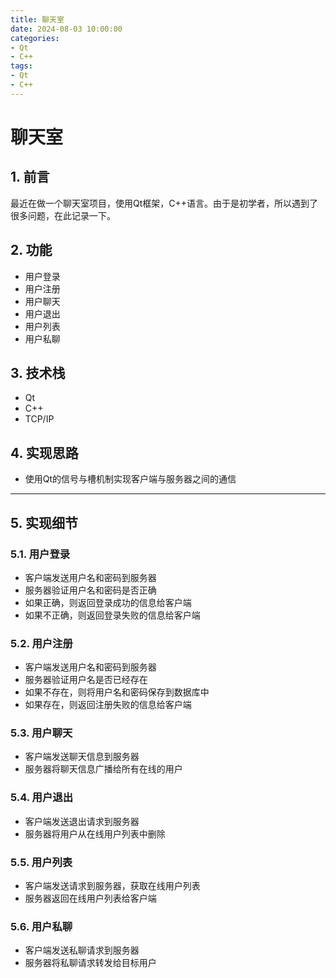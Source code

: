 ```yaml
---
title: 聊天室
date: 2024-08-03 10:00:00
categories: 
- Qt
- C++
tags:
- Qt
- C++
---
```


# 聊天室

## 1. 前言

最近在做一个聊天室项目，使用Qt框架，C++语言。由于是初学者，所以遇到了很多问题，在此记录一下。

## 2. 功能

- 用户登录
- 用户注册
- 用户聊天
- 用户退出
- 用户列表
- 用户私聊

## 3. 技术栈

- Qt
- C++
- TCP/IP

## 4. 实现思路

- 使用Qt的信号与槽机制实现客户端与服务器之间的通信

--- ---

## 5. 实现细节

### 5.1. 用户登录

- 客户端发送用户名和密码到服务器
- 服务器验证用户名和密码是否正确
- 如果正确，则返回登录成功的信息给客户端
- 如果不正确，则返回登录失败的信息给客户端

### 5.2. 用户注册

- 客户端发送用户名和密码到服务器
- 服务器验证用户名是否已经存在
- 如果不存在，则将用户名和密码保存到数据库中
- 如果存在，则返回注册失败的信息给客户端

### 5.3. 用户聊天

- 客户端发送聊天信息到服务器
- 服务器将聊天信息广播给所有在线的用户

### 5.4. 用户退出

- 客户端发送退出请求到服务器
- 服务器将用户从在线用户列表中删除

### 5.5. 用户列表

- 客户端发送请求到服务器，获取在线用户列表
- 服务器返回在线用户列表给客户端

### 5.6. 用户私聊

- 客户端发送私聊请求到服务器  
- 服务器将私聊请求转发给目标用户
